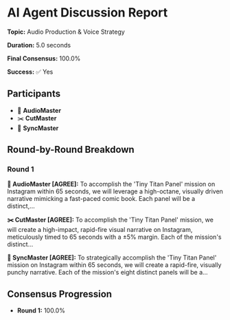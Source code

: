 # AI Agent Discussion Report

**Topic:** Audio Production & Voice Strategy

**Duration:** 5.0 seconds

**Final Consensus:** 100.0%

**Success:** ✅ Yes

## Participants

- 🎵 **AudioMaster**
- ✂️ **CutMaster**
- 🎯 **SyncMaster**

## Round-by-Round Breakdown

### Round 1

**🎵 AudioMaster [AGREE]:** To accomplish the 'Tiny Titan Panel' mission on Instagram within 65 seconds, we will leverage a high-octane, visually driven narrative mimicking a fast-paced comic book. Each panel will be a distinct,...

**✂️ CutMaster [AGREE]:** To accomplish the 'Tiny Titan Panel' mission, we will create a high-impact, rapid-fire visual narrative on Instagram, meticulously timed to 65 seconds with a ±5% margin. Each of the mission's distinct...

**🎯 SyncMaster [AGREE]:** To strategically accomplish the 'Tiny Titan Panel' mission on Instagram within 65 seconds, we will create a rapid-fire, visually punchy narrative. Each of the mission's eight distinct panels will be a...

## Consensus Progression

- **Round 1:** 100.0%
